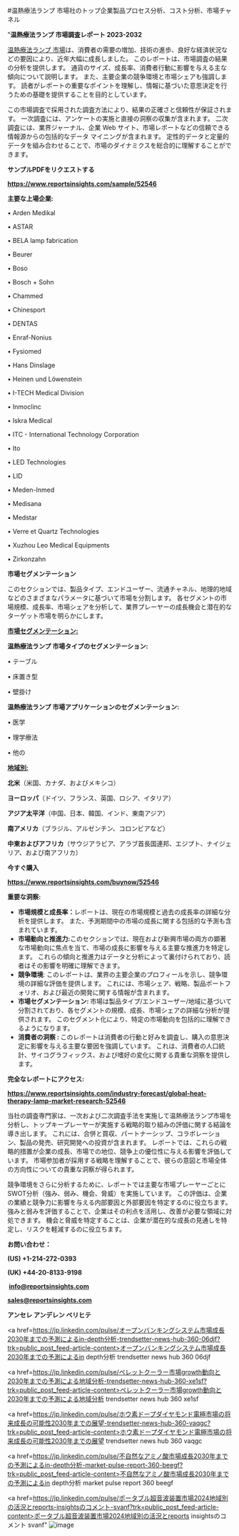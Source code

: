 #温熱療法ランプ 市場社のトップ企業製品プロセス分析、コスト分析、市場チャネル

"<strong>温熱療法ランプ 市場調査レポート 2023-2032</strong>

<a href=https://www.reportsinsights.com/sample/52546>温熱療法ランプ 市場</a>は、消費者の需要の増加、技術の進歩、良好な経済状況などの要因により、近年大幅に成長しました。 このレポートは、市場調査の結果の分析を提供します。 通貨のサイズ、成長率、消費者行動に影響を与える主な傾向について説明します。 また、主要企業の競争環境と市場シェアも強調します。 読者がレポートの重要なポイントを理解し、情報に基づいた意思決定を行うための基礎を提供することを目的としています。

この市場調査で採用された調査方法により、結果の正確さと信頼性が保証されます。 一次調査には、アンケートの実施と直接の洞察の収集が含まれます。 二次調査には、業界ジャーナル、企業 Web サイト、市場レポートなどの信頼できる情報源からの包括的なデータ マイニングが含まれます。 定性的データと定量的データを組み合わせることで、市場のダイナミクスを総合的に理解することができます。

<strong><b>サンプルPDFをリクエストする</b></strong>

<a href=https://www.reportsinsights.com/sample/52546><strong><u>https://www.reportsinsights.com/sample/52546</u></strong></a>

<strong>主要な上場企業:</strong>

• Arden Medikal

• ASTAR

• BELA lamp fabrication

• Beurer

• Boso

•  Bosch + Sohn

• Chammed

• Chinesport

• DENTAS

• Enraf-Nonius

• Fysiomed

• Hans Dinslage

• Heinen und Löwenstein

• I-TECH Medical Division

• Inmoclinc

• Iskra Medical

• ITC - International Technology Corporation

• Ito

• LED Technologies

• LID

• Meden-Inmed

• Medisana

• Medstar

• Verre et Quartz Technologies

• Xuzhou Leo Medical Equipments

• Zirkonzahn

<strong>市場セグメンテーション</strong>

このセクションでは、製品タイプ、エンドユーザー、流通チャネル、地理的地域などのさまざまなパラメータに基づいて市場を分割します。 各セグメントの市場規模、成長率、市場シェアを分析して、業界プレーヤーの成長機会と潜在的なターゲット市場を明らかにします。

<strong><u>市場セグメンテーション</u></strong><strong><u>:</u></strong>

<strong>温熱療法ランプ 市場タイプのセグメンテーション:</strong>

• テーブル

• 床置き型

• 壁掛け

<strong>温熱療法ランプ 市場アプリケーションのセグメンテーション:</strong>

• 医学

• 理学療法

• 他の

<strong><u>地域別</u></strong><strong><u>:</u></strong>

<strong>北米</strong>（米国、カナダ、およびメキシコ）

<strong>ヨーロッパ</strong>（ドイツ、フランス、英国、ロシア、イタリア）

<strong>アジア太平洋</strong>（中国、日本、韓国、インド、東南アジア）

<strong>南アメリカ</strong>（ブラジル、アルゼンチン、コロンビアなど）

<strong>中東およびアフリカ</strong>（サウジアラビア、アラブ首長国連邦、エジプト、ナイジェリア、および南アフリカ）

<strong>今すぐ購入</strong>

<a href=https://www.reportsinsights.com/buynow/52546><strong><u>https://www.reportsinsights.com/buynow/52546</u></strong></a>

<strong>重要な洞察:</strong>
<ul>
  <li><strong>市場規模と成長率：</strong>レポートは、現在の市場規模と過去の成長率の詳細な分析を提供します。 また、予測期間中の市場の成長に関する包括的な予測も含まれています。</li>
  <li><strong>市場動向と推進力:</strong>このセクションでは、現在および新興市場の両方の顕著な市場動向に焦点を当て、市場の成長に影響を与える主要な推進力を特定します。 これらの傾向と推進力はデータと分析によって裏付けられており、読者はその影響を明確に理解できます。</li>
  <li><strong>競争環境</strong>: このレポートは、業界の主要企業のプロフィールを示し、競争環境の詳細な評価を提供します。 これには、市場シェア、戦略、製品ポートフォリオ、および最近の開発に関する情報が含まれます。</li>
  <li><strong>市場セグメンテーション: </strong>市場は製品タイプ/エンドユーザー/地域に基づいて分割されており、各セグメントの規模、成長、市場シェアの詳細な分析が提供されます。 このセグメント化により、特定の市場動向を包括的に理解できるようになります。</li>
  <li><strong>消費者の洞察 : </strong>このレポートは消費者の行動と好みを調査し、購入の意思決定に影響を与える主要な要因を強調しています。 これは、消費者の人口統計、サイコグラフィックス、および嗜好の変化に関する貴重な洞察を提供します。</li>
</ul>
<strong>完全なレポートにアクセス:</strong>

<a href=https://www.reportsinsights.com/industry-forecast/global-heat-therapy-lamp-market-research-52546><strong><u><b>https://www.reportsinsights.com/industry-forecast/global-heat-therapy-lamp-market-research-52546</b></u></strong></a>

当社の調査専門家は、一次および二次調査手法を実施して温熱療法ランプ市場を分析し、トップキープレーヤーが実施する戦略的取り組みの評価に関する結論を導き出します。 これには、合併と買収、パートナーシップ、コラボレーション、製品の発売、研究開発への投資が含まれます。 レポートでは、これらの戦略的措置が企業の成長、市場での地位、競争上の優位性に与える影響を評価しています。 市場参加者が採用する戦略を理解することで、彼らの意図と市場全体の方向性についての貴重な洞察が得られます。

競争環境をさらに分析するために、レポートでは主要な市場プレーヤーごとにSWOT分析（強み、弱み、機会、脅威）を実施しています。 この評価は、企業の業績と競争力に影響を与える内部要因と外部要因を特定するのに役立ちます。 強みと弱みを評価することで、企業はその利点を活用し、改善が必要な領域に対処できます。 機会と脅威を特定することは、企業が潜在的な成長の見通しを特定し、リスクを軽減するのに役立ちます。

<strong>お問い合わせ：</strong>

<strong>(US) +1-214-272-0393</strong>

<strong>(UK) +44-20-8133-9198</strong>

<strong> </strong><a href=info@reportsinsights.com><strong><u>info@reportsinsights.com</u></strong></a>

<a href=sales@reportsinsights.com><strong><u>sales@reportsinsights.com</u></strong></a>

<strong>アンセレ アンデレン ベリヒテ</strong>

<a href=https://jp.linkedin.com/pulse/オープンバンキングシステム市場成長2030年までの予測によるin-depth分析-trendsetter-news-hub-360-06djf?trk=public_post_feed-article-content>オープンバンキングシステム市場成長2030年までの予測によるin depth分析 trendsetter news hub 360 06djf</a>

<a href=https://jp.linkedin.com/pulse/ペレットクーラー市場growth動向と2030年までの予測による地域分析-trendsetter-news-hub-360-xe1sf?trk=public_post_feed-article-content>ペレットクーラー市場growth動向と2030年までの予測による地域分析 trendsetter news hub 360 xe1sf</a>

<a href=https://jp.linkedin.com/pulse/ホウ素ドープダイヤモンド電極市場の将来成長の可能性2030年までの展望-trendsetter-news-hub-360-vaqgc?trk=public_post_feed-article-content>ホウ素ドープダイヤモンド電極市場の将来成長の可能性2030年までの展望 trendsetter news hub 360 vaqgc</a>

<a href=https://jp.linkedin.com/pulse/不自然なアミノ酸市場成長2030年までの予測によるin-depth分析-market-pulse-report-360-beegf?trk=public_post_feed-article-content>不自然なアミノ酸市場成長2030年までの予測によるin depth分析 market pulse report 360 beegf</a>

<a href=https://jp.linkedin.com/pulse/ポータブル超音波装置市場2024地域別の活況とreports-insightsのコメント-svanf?trk=public_post_feed-article-content>ポータブル超音波装置市場2024地域別の活況とreports insightsのコメント svanf</a>"
![image](https://github.com/ahaan12367/RIMarket24/assets/158471582/b3feb1ea-90b1-428b-b8f7-13e794db9a3e)
